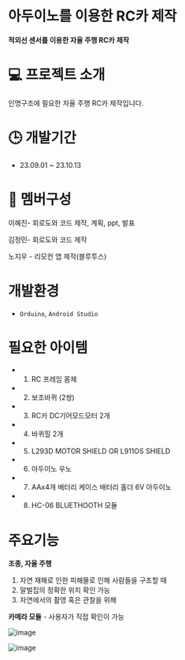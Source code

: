 # 아두이노를 이용한 RC카 제작

#### 적외선 센서를 이용한 자율 주행 RC카 제작

# 💻 프로젝트 소개
인명구조에 필요한 자율 주행 RC카 제작입니다.

# 🕒 개발기간
* 23.09.01 ~ 23.10.13

# 👥 멤버구성
이혜진- 회로도와 코드 제작, 계획, ppt, 발표

김정민- 회로도와 코드 제작

노지우 - 리모컨 앱 제작(블루투스)

# 개발환경
* `Orduino`, `Android Studio` 

# 필요한 아이템
* 1. RC 프레임 몸체
* 2. 보조바퀴 (2쌍)
* 3. RC카 DC기어모드모터 2개
* 4. 바퀴힐 2개
* 5. L293D MOTOR SHIELD OR L911OS SHIELD
* 6. 아두이노 우노
* 7. AAx4개 배터리 케이스 배터리 홀더 6V 아두이노
* 8. HC-06 BLUETHOOTH 모듈


# 주요기능
**조종, 자율 주행** 
1) 자연 재해로 인한 피해물로 인해 사람들을 구조할 때 
2) 말벌집의 정확한 위치 확인 가능
3) 자연에서의 촬영 혹은 관찰을 위해

**카메라 모듈** - 사용자가 직접 확인이 가능

![image](https://github.com/Hyedding/Senor_use_Rc-car/assets/155518059/216fbf5a-391e-4312-a84b-eb8313caafba)

![image](https://github.com/Hyedding/Senor_use_Rc-car/assets/155518059/8b3e6289-df06-4aab-9571-5841599b8700)

